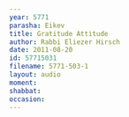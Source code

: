 ```yaml
---
year: 5771
parasha: Eikev
title: Gratitude Attitude
author: Rabbi Eliezer Hirsch
date: 2011-08-20
id: 57715031
filename: 5771-503-1
layout: audio
moment: 
shabbat: 
occasion: 
---
```

